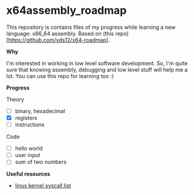 # x64assembly_roadmap

This repository is contains files of my progress while learning a new language: x86_64 assembly. Based on (this repo)[https://github.com/yds12/x64-roadmap].

**Why**

I'm interested in working in low level software development. So, I'm quite sure that knowing assembly, debugging and low level stuff will help me a lot. You can use this repo for learning too :)

**Progress**

Theory

- [ ] binary, hexadecimal
- [X] registers
- [ ] instructions

Code

- [ ] hello world
- [ ] user input
- [ ] sum of two numbers

**Useful resources**

- [linux kernel syscall list](https://github.com/torvalds/linux/blob/v3.13/arch/x86/syscalls/syscall_64.tbl)